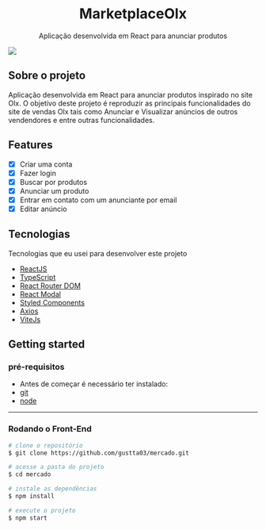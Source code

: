 <h1 align="center">
  MarketplaceOlx
</h1>
<p align="center">Aplicação desenvolvida em React para anunciar produtos<p>
<img src="https://github.com/gustta03/marketplace/blob/master/.github/preview.png" />
 
## Sobre o projeto
<p>Aplicação desenvolvida em React para anunciar produtos inspirado no site Olx. O objetivo deste projeto é reproduzir as principais funcionalidades do site de vendas Olx tais como Anunciar e Visualizar anúncios de outros vendendores e entre outras funcionalidades.</p>

## Features
- [x] Criar uma conta
- [x] Fazer login
- [x] Buscar por produtos
- [x] Anunciar um produto
- [x] Entrar em contato com um anunciante por email
- [x] Editar anúncio

## Tecnologias

Tecnologias que eu usei para desenvolver este projeto

- [ReactJS](https://reactjs.org/)
- [TypeScript](https://www.typescriptlang.org/)
- [React Router DOM](https://reacttraining.com/react-router/)
- [React Modal](https://www.npmjs.com/package/react-modal)
- [Styled Components](https://styled-components.com/)
- [Axios](https://github.com/axios/axios)
- [ViteJs](https://vitejs.dev/)

## Getting started

### pré-requisitos

- Antes de começar é necessário ter instalado:
- <a href="https://git-scm.com/">git</a>
-  <a href="https://nodejs.org/en/">node</a>

****
### Rodando o Front-End 
```bash
# clone o repositório 
$ git clone https://github.com/gustta03/mercado.git

# acesse a pasta do projeto
$ cd mercado

# instale as dependências
$ npm install

# execute o projeto 
$ npm start
```
